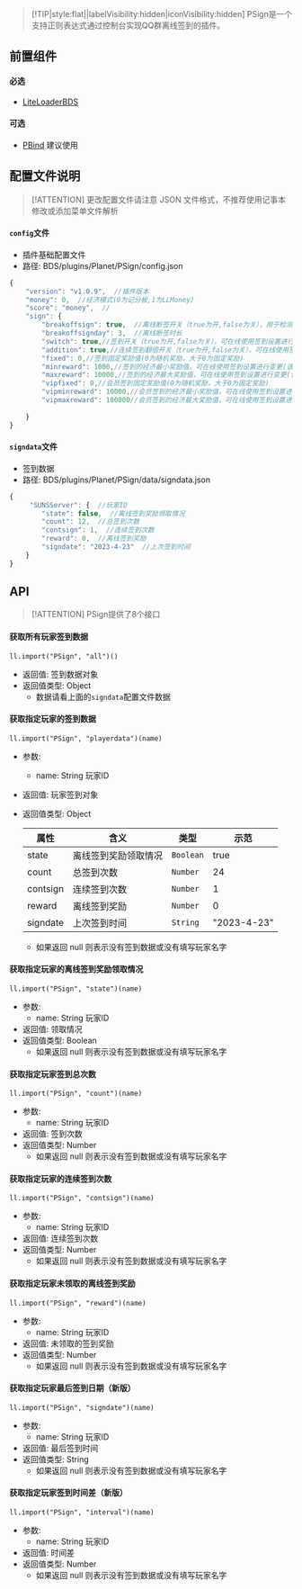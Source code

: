 > [!TIP|style:flat||labelVisibility:hidden|iconVisibility:hidden] PSign是一个支持正则表达式通过控制台实现QQ群离线签到的插件。

## 前置组件
#### 必选
- [LiteLoaderBDS](https://www.minebbs.com/liteloader/)

#### 可选
- [PBind](https://www.minebbs.com/resources/pbind.4211/) 建议使用

## 配置文件说明

> [!ATTENTION] 更改配置文件请注意 JSON 文件格式，不推荐使用记事本修改或添加菜单文件解析

#### `config`文件

- 插件基础配置文件
- 路径: BDS/plugins/Planet/PSign/config.json
```js
{
    "version": "v1.0.9",  //插件版本
    "money": 0,  //经济模式(0为记分板,1为LLMoney)
    "score": "money",  //
    "sign": {
        "breakoffsign": true,  //离线断签开关（true为开,false为关），用于检测玩家上次入服时间有没有超过指定时长从而禁止离线签到
        "breakoffsignday": 3,  //离线断签时长
        "switch": true,//签到开关（true为开,false为关），可在线使用签到设置进行变更
        "addition": true,//连续签到翻倍开关（true为开,false为关），可在线使用签到设置进行变更
        "fixed": 0,//签到固定奖励值(0为随机奖励，大于0为固定奖励)
        "minreward": 1000,//签到的经济最小奖励值，可在线使用签到设置进行变更(该参数不能大于最大值)
        "maxreward": 10000,//签到的经济最大奖励值，可在线使用签到设置进行变更(该参数不能小于最小值)
        "vipfixed": 0,//会员签到固定奖励值(0为随机奖励，大于0为固定奖励)
        "vipminreward": 10000,//会员签到的经济最小奖励值，可在线使用签到设置进行变更(该参数不能大于最大值)
        "vipmaxreward": 100000//会员签到的经济最大奖励值，可在线使用签到设置进行变更(该参数不能小于最小值)
    
    }
}
```

#### `signdata`文件

- 签到数据
- 路径: BDS/plugins/Planet/PSign/data/signdata.json
```js
{
     "SUNSServer": {  //玩家ID
        "state": false,  //离线签到奖励领取情况
        "count": 12,  //总签到次数
        "contsign": 1,  //连续签到次数
        "reward": 0,  //离线签到奖励
        "signdate": "2023-4-23"  //上次签到时间
    }
}
```

## API

> [!ATTENTION] PSign提供了8个接口

#### 获取所有玩家签到数据
`ll.import("PSign", "all")()`

- 返回值: 签到数据对象
- 返回值类型: Object
  - 数据请看上面的`signdata`配置文件数据

#### 获取指定玩家的签到数据
`ll.import("PSign", "playerdata")(name)`

- 参数: 
  - name: String
    玩家ID
- 返回值: 玩家签到对象
- 返回值类型: Object

    | 属性     | 含义                 | 类型      | 示范       |
    | -------- | -------------------- | --------- | ---------- |
    | state    | 离线签到奖励领取情况 | `Boolean` | true       |
    | count    | 总签到次数           | `Number`  | 24         |
    | contsign | 连续签到次数         | `Number`  | 1          |
    | reward   | 离线签到奖励         | `Number`  | 0          |
    | signdate | 上次签到时间         | `String`  | "2023-4-23"|

  - 如果返回 null 则表示没有签到数据或没有填写玩家名字

#### 获取指定玩家的离线签到奖励领取情况
`ll.import("PSign", "state")(name)`

- 参数: 
  - name: String
    玩家ID
- 返回值: 领取情况
- 返回值类型: Boolean
  - 如果返回 null 则表示没有签到数据或没有填写玩家名字

#### 获取指定玩家签到总次数
`ll.import("PSign", "count")(name)`

- 参数: 
  - name: String
    玩家ID
- 返回值: 签到次数
- 返回值类型: Number
  - 如果返回 null 则表示没有签到数据或没有填写玩家名字

#### 获取指定玩家的连续签到次数
`ll.import("PSign", "contsign")(name)`

- 参数: 
  - name: String
    玩家ID
- 返回值: 连续签到次数
- 返回值类型: Number
  - 如果返回 null 则表示没有签到数据或没有填写玩家名字

#### 获取指定玩家未领取的离线签到奖励
`ll.import("PSign", "reward")(name)`

- 参数: 
  - name: String
    玩家ID
- 返回值: 未领取的签到奖励
- 返回值类型: Number
  - 如果返回 null 则表示没有签到数据或没有填写玩家名字

#### 获取指定玩家最后签到日期（新版）
`ll.import("PSign", "signdate")(name)`

- 参数: 
  - name: String
    玩家ID
- 返回值: 最后签到时间
- 返回值类型: String
  - 如果返回 null 则表示没有签到数据或没有填写玩家名字

#### 获取指定玩家签到时间差（新版）
`ll.import("PSign", "interval")(name)`

- 参数: 
  - name: String
    玩家ID
- 返回值: 时间差
- 返回值类型: Number
  - 如果返回 null 则表示没有签到数据或没有填写玩家名字